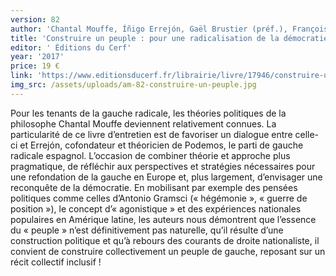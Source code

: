 ```yaml
---
version: 82
author: 'Chantal Mouffe, Íñigo Errejón, Gaël Brustier (préf.), François Delprat (trad.)'
title: 'Construire un peuple : pour une radicalisation de la démocratie'
editor: ' Éditions du Cerf'
year: '2017'
price: 19 €
link: 'https://www.editionsducerf.fr/librairie/livre/17946/construire-un-peuple'
img_src: /assets/uploads/am-82-construire-un-peuple.jpg
---
```

Pour les tenants de la gauche radicale, les théories politiques de la philosophe Chantal Mouffe deviennent relativement connues. La particularité de ce livre d’entretien est de favoriser un dialogue entre celle-ci et Errejón, cofondateur et théoricien de Podemos, le parti de gauche radicale espagnol. L’occasion de combiner théorie et approche plus pragmatique, de réfléchir aux perspectives et stratégies nécessaires pour une refondation de la gauche en Europe et, plus largement, d’envisager une reconquête de la démocratie. En mobilisant par exemple des pensées politiques comme celles d’Antonio Gramsci (« hégémonie », « guerre de position »), le concept d’« agonistique » et des expériences nationales populaires en Amérique latine, les auteurs nous démontrent que l’essence du « peuple » n’est définitivement pas naturelle, qu’il résulte d’une construction politique et qu’à rebours des courants de droite nationaliste, il convient de construire collectivement un peuple de gauche, reposant sur un récit collectif inclusif !
